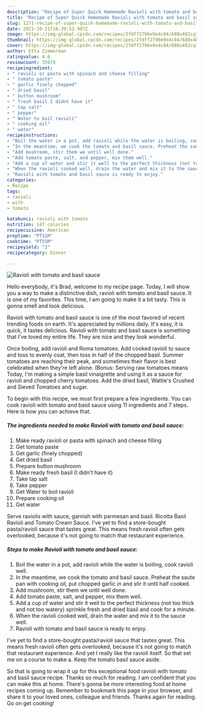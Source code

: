 ```yaml
---
description: "Recipe of Super Quick Homemade Ravioli with tomato and basil sauce"
title: "Recipe of Super Quick Homemade Ravioli with tomato and basil sauce"
slug: 1271-recipe-of-super-quick-homemade-ravioli-with-tomato-and-basil-sauce
date: 2021-10-21T16:39:53.987Z
image: https://img-global.cpcdn.com/recipes/2fdff2796e9e4c84/680x482cq70/ravioli-with-tomato-and-basil-sauce-recipe-main-photo.jpg
thumbnail: https://img-global.cpcdn.com/recipes/2fdff2796e9e4c84/680x482cq70/ravioli-with-tomato-and-basil-sauce-recipe-main-photo.jpg
cover: https://img-global.cpcdn.com/recipes/2fdff2796e9e4c84/680x482cq70/ravioli-with-tomato-and-basil-sauce-recipe-main-photo.jpg
author: Etta Zimmerman
ratingvalue: 4.6
reviewcount: 35978
recipeingredient:
- " ravioli or pasta with spinach and cheese filling"
- " tomato paste"
- " garlic finely chopped"
- " dried basil"
- " button mushroom"
- " fresh basil I didnt have it"
- " tap salt"
- " pepper"
- " Water to boil ravioli"
- " cooking oil"
- " water"
recipeinstructions:
- "Boil the water in a pot, add ravioli while the water is boiling, cook ravioli well."
- "In the meantime, we cook the tomato and basil sauce. Preheat the saute pan with cooking oil, put chopped garlic in and stir it until half cooked."
- "Add mushroom, stir them we until well done."
- "Add tomato paste, salt, and pepper, mix them well."
- "Add a cup of water and stir it well to the perfect thickness (not too thick and not too watery) sprinkle fresh and dried basil and cook for a minute."
- "When the ravioli cooked well, drain the water and mix it to the sauce well."
- "Ravioli with tomato and basil sauce is ready to enjoy."
categories:
- Recipe
tags:
- ravioli
- with
- tomato

katakunci: ravioli with tomato 
nutrition: 147 calories
recipecuisine: American
preptime: "PT31M"
cooktime: "PT55M"
recipeyield: "2"
recipecategory: Dinner

---
```



![Ravioli with tomato and basil sauce](https://img-global.cpcdn.com/recipes/2fdff2796e9e4c84/680x482cq70/ravioli-with-tomato-and-basil-sauce-recipe-main-photo.jpg)

Hello everybody, it's Brad, welcome to my recipe page. Today, I will show you a way to make a distinctive dish, ravioli with tomato and basil sauce. It is one of my favorites. This time, I am going to make it a bit tasty. This is gonna smell and look delicious.

Ravioli with tomato and basil sauce is one of the most favored of recent trending foods on earth. It's appreciated by millions daily. It's easy, it is quick, it tastes delicious. Ravioli with tomato and basil sauce is something that I've loved my entire life. They are nice and they look wonderful.

Once boiling, add ravioli and Roma tomatoes. Add cooked ravioli to sauce and toss to evenly coat, then toss in half of the chopped basil. Summer tomatoes are reaching their peak, and sometimes their flavor is best celebrated when they&#39;re left alone. (Bonus: Serving raw tomatoes means Today, I&#39;m making a simple basil vinaigrette and using it as a sauce for ravioli and chopped cherry tomatoes. Add the dried basil, Wattie&#39;s Crushed and Sieved Tomatoes and sugar.


To begin with this recipe, we must first prepare a few ingredients. You can cook ravioli with tomato and basil sauce using 11 ingredients and 7 steps. Here is how you can achieve that.

<!--inarticleads1-->

##### The ingredients needed to make Ravioli with tomato and basil sauce:

1. Make ready  ravioli or pasta with spinach and cheese filling
1. Get  tomato paste
1. Get  garlic (finely chopped)
1. Get  dried basil
1. Prepare  button mushroom
1. Make ready  fresh basil (I didn&#39;t have it)
1. Take  tap salt
1. Take  pepper
1. Get  Water to boil ravioli
1. Prepare  cooking oil
1. Get  water


Serve raviolis with sauce, garnish with parmesan and basil. Ricotta Basil Ravioli and Tomato Cream Sauce. I&#39;ve yet to find a store-bought pasta/ravioli sauce that tastes great. This means fresh ravioli often gets overlooked, because it&#39;s not going to match that restaurant experience. 

<!--inarticleads2-->

##### Steps to make Ravioli with tomato and basil sauce:

1. Boil the water in a pot, add ravioli while the water is boiling, cook ravioli well.
1. In the meantime, we cook the tomato and basil sauce. Preheat the saute pan with cooking oil, put chopped garlic in and stir it until half cooked.
1. Add mushroom, stir them we until well done.
1. Add tomato paste, salt, and pepper, mix them well.
1. Add a cup of water and stir it well to the perfect thickness (not too thick and not too watery) sprinkle fresh and dried basil and cook for a minute.
1. When the ravioli cooked well, drain the water and mix it to the sauce well.
1. Ravioli with tomato and basil sauce is ready to enjoy.


I&#39;ve yet to find a store-bought pasta/ravioli sauce that tastes great. This means fresh ravioli often gets overlooked, because it&#39;s not going to match that restaurant experience. And yet I really like the ravioli itself. So that set me on a course to make a. Keep the tomato basil sauce aside. 

So that is going to wrap it up for this exceptional food ravioli with tomato and basil sauce recipe. Thanks so much for reading. I am confident that you can make this at home. There's gonna be more interesting food at home recipes coming up. Remember to bookmark this page in your browser, and share it to your loved ones, colleague and friends. Thanks again for reading. Go on get cooking!
